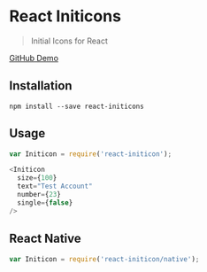 # React Initicons
> Initial Icons for React

[GitHub Demo](http://bradbumbalough.github.io/react-identicon)

## Installation
`npm install --save react-initicons`

## Usage
```JavaScript
var Initicon = require('react-initicon');

<Initicon
  size={100}
  text="Test Account"
  number={23}
  single={false}
/>

```

## React Native
```JavaScript
var Initicon = require('react-initicon/native');
```
